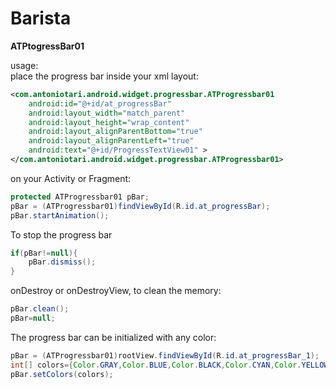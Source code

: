 Barista
=======

**ATPtogressBar01**

usage:<br>
place the progress bar inside your xml layout:<br>
```xml
<com.antoniotari.android.widget.progressbar.ATProgressbar01
    android:id="@+id/at_progressBar"
    android:layout_width="match_parent"
    android:layout_height="wrap_content"
    android:layout_alignParentBottom="true"
    android:layout_alignParentLeft="true"
    android:text="@+id/ProgressTextView01" >
</com.antoniotari.android.widget.progressbar.ATProgressbar01>
```
on your Activity or Fragment:<br>
```java
protected ATProgressbar01 pBar;
pBar = (ATProgressbar01)findViewById(R.id.at_progressBar);
pBar.startAnimation();
```
To stop the progress bar
```java
if(pBar!=null){
    pBar.dismiss();
}
```
onDestroy or onDestroyView, to clean the memory:<br>
```java
pBar.clean();
pBar=null;
```
The progress bar can be initialized with any color:<br>
```java
pBar = (ATProgressbar01)rootView.findViewById(R.id.at_progressBar_1);
int[] colors={Color.GRAY,Color.BLUE,Color.BLACK,Color.CYAN,Color.YELLOW,Color.RED,Color.WHITE,Color.GREEN,Color.MAGENTA};
pBar.setColors(colors);
```
